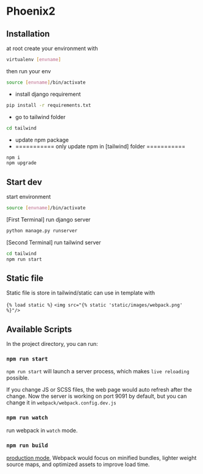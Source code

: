# Phoenix2

## Installation

at root create your environment with
```bash
virtualenv [envname]
```
then run your env
```bash
source [envname]/bin/activate
```
* install django requirement
```bash
pip install -r requirements.txt
```
* go to tailwind folder
```bash
cd tailwind
```
* update npm package 
* =========== only update npm in [tailwind] folder ===========
```bash
npm i
npm upgrade
```

## Start dev
start environment
```bash
source [envname]/bin/activate
```
[First Terminal] run django server
```bash
python manage.py runserver 
```
[Second Terminal] run tailwind server
```bash
cd tailwind
npm run start
```

## Static file

Static file is store in 
tailwind/static
can use in template with

`{% load static %}`
`<img src="{% static 'static/images/webpack.png' %}"/>`


## Available Scripts

In the project directory, you can run:

### `npm run start`

`npm run start` will launch a server process, which makes `live reloading` possible.

If you change JS or SCSS files, the web page would auto refresh after the change. Now the server is working on port 9091 by default, but you can change it in `webpack/webpack.config.dev.js`

### `npm run watch`

run webpack in `watch` mode.

### `npm run build`

[production mode](https://webpack.js.org/guides/production/), Webpack would focus on minified bundles, lighter weight source maps, and optimized assets to improve load time.


